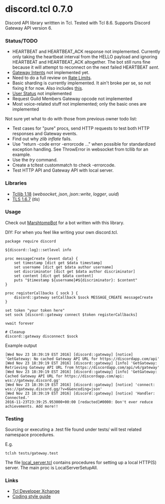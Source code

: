 # discord.tcl 0.7.0
Discord API library writtten in Tcl.
Tested with Tcl 8.6.
Supports Discord Gateway API version 6.

### Status/TODO

- HEARTBEAT and HEARTBEAT_ACK response not implemented. Currently only taking 
  the heartbeat interval from the HELLO payload and ignoring HEARTBEAT and 
  HEARTBEAT_ACK altogether. The bot still runs fine because it will attempt to 
  reconnect on the next failed HEARTBEAT *sent*.
- [Gateway Intents](https://discord.com/developers/docs/topics/gateway#gateway-intents) not implemented yet.
- Need to do a full review on [Rate Limits](https://discord.com/developers/docs/topics/gateway#rate-limiting).
- Basic sharding is currently implemented. It ain't broke per se, so not fixing 
  it for now. Also includes [this](https://discord.com/developers/docs/topics/gateway#get-gateway-bot).
- [User Status](https://discord.com/developers/docs/topics/gateway#update-status) not implemented
- Request Guild Members Gateway opcode not implemented
- Most voice-related stuff not implemented; only the basic ones are implemented

Not sure yet what to do with those from previous owner todo list:
- Test cases for "pure" procs, send HTTP requests to test both HTTP responses
  and Gateway events.
- Find out why *zlib inflate* fails.
- Use "return -code error -errorcode ..." when possible for standardized
  exception handling. See ThrowError in websocket from tcllib for an example.
- Use the *try* command.
- Create a tcltest custommatch to check -errorcode.
- Test HTTP API and Gateway API with local server.

### Libraries

- [Tcllib 1.18](http://www.tcl.tk/software/tcllib) (*websocket*, *json*,
    *json::write*, *logger*, *uuid*)
- [TLS 1.6.7](https://sourceforge.net/projects/tls) (*tls*)

### Usage
Check out [MarshtompBot](https://github.com/Unknown008/MarshtompBot) for a bot 
written with this library.

DIY: For when you feel like writing your own discord.tcl.
```
package require discord

${discord::log}::setlevel info

proc messageCreate {event data} {
    set timestamp [dict get $data timestamp]
    set username [dict get $data author username]
    set discriminator [dict get $data author discriminator]
    set content [dict get $data content]
    puts "$timestamp ${username}#${discriminator}: $content"
}

proc registerCallbacks { sock } {
    discord::gateway setCallback $sock MESSAGE_CREATE messageCreate
}

set token "your token here"
set sock [discord::gateway connect $token registerCallbacks]

vwait forever

# Cleanup
discord::gateway disconnect $sock
```

Example output
```
[Wed Nov 23 18:39:19 EST 2016] [discord::gateway] [notice] 'GetGateway: No cached Gateway API URL for https://discordapp.com/api'
[Wed Nov 23 18:39:19 EST 2016] [discord::gateway] [info] 'GetGateway: Retrieving Gateway API URL from https://discordapp.com/api/v6/gateway'
[Wed Nov 23 18:39:19 EST 2016] [discord::gateway] [info] 'GetGateway: Cached Gateway API URL for https://discordapp.com/api: wss://gateway.discord.gg'
[Wed Nov 23 18:39:19 EST 2016] [discord::gateway] [notice] 'connect: wss://gateway.discord.gg/?v=6&encoding=json'
[Wed Nov 23 18:39:19 EST 2016] [discord::gateway] [notice] 'Handler: Connected.'
2016-11-23T23:39:25.953000+00:00 [redacted]#0000: Don't ever reduce achievements. Add more!!
```

### Testing

Sourcing or executing a .test file found under tests/ will test related
namespace procedures.

E.g.
```
tclsh tests/gateway.test
```

The file [local\_server.tcl](/tests/local_server.tcl) contains procedures for
setting up a local HTTP(S) server. The main proc is LocalServerSetupAll.

### Links

- [Tcl Developer Xchange](https://tcl.tk)
- [Coding style guide](http://www.tcl.tk/doc/styleGuide.pdf)